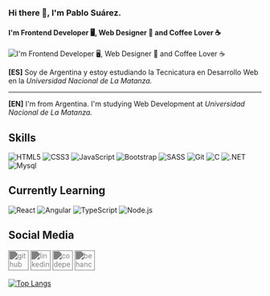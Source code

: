 ### Hi there 👋, I'm Pablo Suárez.
#### I'm Frontend Developer 🖥, Web Designer 🎨 and Coffee Lover ☕
![I'm Frontend Developer 🖥, Web Designer 🎨 and Coffee Lover ☕](https://live.staticflickr.com/65535/51662993363_7e4b7b86a1_h.jpg)

**[ES]** Soy de Argentina y estoy estudiando la Tecnicatura en Desarrollo Web en la *Universidad Nacional de La Matanza.*

---

**[EN]** I'm from Argentina. I'm studying Web Development at *Universidad Nacional de La Matanza.*


## Skills
![HTML5](https://img.shields.io/badge/-HTML5-E34F26?style=plastic&logo=html5&logoColor=white)
![CSS3](https://img.shields.io/badge/-CSS3-1572B6?style=plastic&logo=css3&logoColor=white)
![JavaScript](https://img.shields.io/badge/-JavaScript-F7DF1E?style=plastic&logo=JavaScript&logoColor=black)
![Bootstrap](https://img.shields.io/badge/-bootsrap-663399?style=plastic&logo=bootstrap&logoColor=white)
![SASS](https://img.shields.io/badge/-SASS-CC6699?style=plastic&logo=sass&logoColor=white)
![Git](https://img.shields.io/badge/-Git-F05032?style=plastic&logo=git&logoColor=white) 
![C](https://img.shields.io/badge/-C-blue?style=plastic&logo=c&logoColor=white)
![.NET](https://img.shields.io/badge/-.NET-5C2D91?style=plastic&logo=.net&logoColor=white)
![Mysql](https://img.shields.io/badge/-Mysql-3178C6?style=plastic&logo=Mysql&logoColor=white) 

## Currently Learning
![React](https://img.shields.io/badge/-React-61DAFB?style=plastic&logo=react&logoColor=white) ![Angular](https://img.shields.io/badge/-Angular-DD0031?style=plastic&logo=angular) ![TypeScript](https://img.shields.io/badge/-TypeScript-3178C6?style=plastic&logo=TypeScript&logoColor=white) ![Node.js](https://img.shields.io/badge/-Node.js-339933?style=plastic&logo=node.js&logoColor=white) 

## Social Media
[<img style="filter:invert(0.5)" src='https://cdn.jsdelivr.net/npm/simple-icons@3.0.1/icons/github.svg' alt='github' height='40'>](https://github.com/pablogsuarez)  [<img style="filter:invert(0.5)"  src='https://cdn.jsdelivr.net/npm/simple-icons@3.0.1/icons/linkedin.svg' alt='linkedin' height='40'>](https://www.linkedin.com/in/pablogsuarez/)  [<img style="filter:invert(0.5)"  src='https://cdn.jsdelivr.net/npm/simple-icons@3.0.1/icons/codepen.svg' alt='codepen' height='40'>](https://codepen.io/pablogsuarez)  [<img style="filter:invert(0.5)"  src='https://cdn.jsdelivr.net/npm/simple-icons@3.0.1/icons/behance.svg' alt='behance' height='40'>](https://www.behance.net/pablogsuarez)    

[![Top Langs](https://github-readme-stats.vercel.app/api/top-langs/?username=pablogsuarez)](https://github.com/anuraghazra/github-readme-stats)



